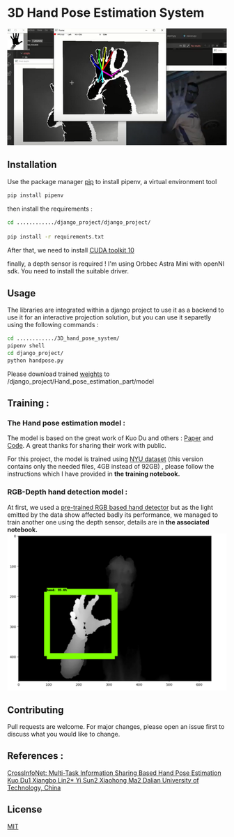 # 3D Hand Pose Estimation System

![hand pose](./images/hand_pose.png)

## Installation

Use the package manager [pip](https://pip.pypa.io/en/stable/) to install pipenv, a virtual environment tool

```bash
pip install pipenv
```
then install the requirements :
```bash
cd ............/django_project/django_project/

pip install -r requirements.txt
```
After that, we need to install [CUDA toolkit 10](https://developer.nvidia.com/cuda-10.0-download-archive)

finally, a depth sensor is required ! I'm using Orbbec Astra Mini with openNI sdk. You need to install the suitable driver.

## Usage

The libraries are integrated within a django project to use it as a backend to use it for an interactive projection solution, but you can use it separetly using the following commands :
```bash
cd ............/3D_hand_pose_system/
pipenv shell
cd django_project/
python handpose.py
```


Please download trained [weights](https://drive.google.com/drive/folders/1-Hk2XSuTzvUTrJ-WhluHmr8EWcuOSN9d?usp=sharing) to /django_project/Hand_pose_estimation_part/model
## Training :

### The Hand pose estimation model :

The model is based on the great work of Kuo Du and others : [Paper](https://openaccess.thecvf.com/content_CVPR_2019/papers/Du_CrossInfoNet_Multi-Task_Information_Sharing_Based_Hand_Pose_Estimation_CVPR_2019_paper.pdf) and [Code](https://github.com/dumyy/handpose). A great thanks for sharing their work with public.

For this project, the model is trained using [NYU dataset](https://drive.google.com/file/d/1I22UITfFPtDYLFRDFmZqc5BtpMU2zeU7/view?usp=sharing) (this version contains only the needed files, 4GB instead of 92GB) , please follow the instructions which I have provided in **the training notebook.**

### RGB-Depth hand detection model :
At first, we used a [pre-trained RGB based hand detector](https://github.com/victordibia/handtracking) but as the light emitted by the data show affected badly its performance, we managed to train another one using the depth sensor, details are in **the associated notebook.** 
![hand detector](./images/hand_detector.png)

## Contributing
Pull requests are welcome. For major changes, please open an issue first to discuss what you would like to change.

## References :
[CrossInfoNet: Multi-Task Information Sharing Based Hand Pose Estimation
Kuo Du1 Xiangbo Lin2* Yi Sun2 Xiaohong Ma2
Dalian University of Technology, China](https://openaccess.thecvf.com/content_CVPR_2019/papers/Du_CrossInfoNet_Multi-Task_Information_Sharing_Based_Hand_Pose_Estimation_CVPR_2019_paper.pdf) 


## License
[MIT](https://choosealicense.com/licenses/mit/)